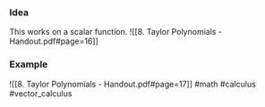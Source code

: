 ### Idea
This works on a scalar function.
![[8. Taylor Polynomials - Handout.pdf#page=16]]

### Example
![[8. Taylor Polynomials - Handout.pdf#page=17]]
#math #calculus #vector_calculus 



